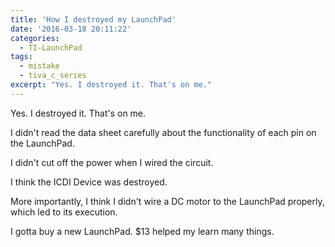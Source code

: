 ```yaml
---
title: 'How I destroyed my LaunchPad'
date: '2016-03-18 20:11:22'
categories:
  - TI-LaunchPad
tags:
  - mistake
  - tiva_c_series
excerpt: "Yes. I destroyed it. That's on me."
---
```


Yes. I destroyed it. That's on me.

I didn't read the data sheet carefully about the functionality of each pin on the LaunchPad.

I didn't cut off the power when I wired the circuit.

I think the ICDI Device was destroyed.

More importantly, I think I didn't wire a DC motor to the LaunchPad properly, which led to its execution.

I gotta buy a new LaunchPad. $13 helped my learn many things.

